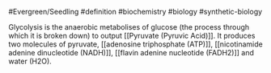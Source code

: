 #Evergreen/Seedling #definition #biochemistry #biology #synthetic-biology  

Glycolysis is the anaerobic metabolises of glucose (the process through which it is broken down) to output [[Pyruvate (Pyruvic Acid)]]. It produces two molecules of pyruvate, [[adenosine triphosphate (ATP)]], [[nicotinamide adenine dinucleotide (NADH)]], [[flavin adenine nucleotide (FADH2)]] and water (H2O). 

